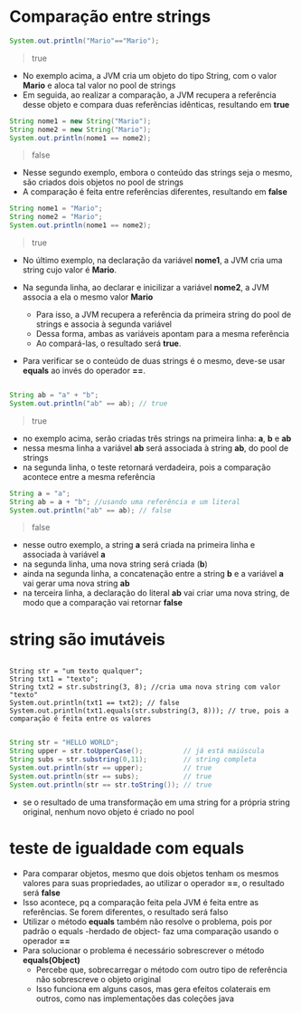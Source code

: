 # Comparação entre strings

```java
System.out.println("Mario"=="Mario");
```

>true

* No exemplo acima, a JVM cria um objeto do tipo String, com o valor **Mario** e aloca tal valor no pool de strings
* Em seguida, ao realizar a comparação, a JVM recupera a referência desse objeto e compara duas referências idênticas, resultando em  **true**


```java
String nome1 = new String("Mario");
String nome2 = new String("Mario");
System.out.println(nome1 == nome2);

```
> false

* Nesse segundo exemplo, embora o conteúdo das strings seja o mesmo, são criados dois objetos no pool de strings
* A comparação é feita entre referências diferentes, resultando em **false**

```java
String nome1 = "Mario";
String nome2 = "Mario";
System.out.println(nome1 == nome2);
```

> true

* No último exemplo, na declaração da variável **nome1**, a JVM cria uma string cujo valor é **Mario**.
* Na segunda linha, ao declarar e inicilizar a variável **nome2**, a JVM associa a ela o mesmo valor **Mario**
  * Para isso, a JVM recupera a referência da primeira string do pool de strings e associa à segunda variável
  * Dessa forma, ambas as variáveis apontam para a mesma referência
  * Ao compará-las, o resultado será **true**. 

* Para verificar se o conteúdo de duas strings é o mesmo, deve-se usar **equals** ao invés do operador **==**.

```java

String ab = "a" + "b";
System.out.println("ab" == ab); // true
```
> true

* no exemplo acima, serão criadas três strings na primeira linha: **a**, **b** e **ab**
* nessa mesma linha a variável **ab** será associada à string **ab**, do pool de strings
* na segunda linha, o teste retornará verdadeira, pois a comparação acontece entre a mesma referência

```java
String a = "a";
String ab = a + "b"; //usando uma referência e um literal
System.out.println("ab" == ab); // false
```

> false

* nesse outro exemplo, a string **a** será criada na primeira linha e associada à variável **a**
* na segunda linha, uma nova string será criada (**b**)
* ainda na segunda linha, a concatenação entre a string **b** e a variável **a** vai gerar uma nova string **ab**
* na terceira linha, a declaração do literal **ab** vai criar uma nova string, de modo que a comparação vai retornar **false**

# string são imutáveis

```

String str = "um texto qualquer";
String txt1 = "texto";
String txt2 = str.substring(3, 8); //cria uma nova string com valor "texto"
System.out.println(txt1 == txt2); // false
System.out.println(txt1.equals(str.substring(3, 8))); // true, pois a comparação é feita entre os valores
```

```java

String str = "HELLO WORLD";
String upper = str.toUpperCase();          // já está maiúscula
String subs = str.substring(0,11);         // string completa
System.out.println(str == upper);          // true
System.out.println(str == subs);           // true
System.out.println(str == str.toString()); // true

```

* se o resultado de uma transformação em uma string for a própria string original, nenhum novo objeto é criado no pool

# teste de igualdade com equals

* Para comparar objetos, mesmo que dois objetos tenham os mesmos valores para suas propriedades, ao utilizar o operador **==**, o resultado será **false**
* Isso acontece, pq a comparação feita pela JVM é feita entre as referências. Se forem diferentes, o resultado será falso
* Utilizar o método **equals** também não resolve o problema, pois por padrão o equals -herdado de object- faz uma comparação usando o operador **==**
* Para solucionar o problema é necessário sobrescrever o método **equals(Object)**
  * Percebe que, sobrecarregar o método com outro tipo de referência não sobrescreve o objeto original
  * Isso funciona em alguns casos, mas gera efeitos colaterais em outros, como nas implementações das coleções java 


